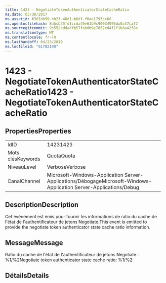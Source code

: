 ```yaml
---
title: 1423 - NegotiateTokenAuthenticatorStateCacheRatio
ms.date: 03/30/2017
ms.assetid: 6301db99-bb23-40d1-b8df-f0ae1793ce68
ms.openlocfilehash: 8dbcb35fd1ccda49e61b9c90034995da0a47ca72
ms.sourcegitcommit: 9b552addadfb57fab0b9e7852ed4f1f1b8a42f8e
ms.translationtype: MT
ms.contentlocale: fr-FR
ms.lasthandoff: 04/23/2019
ms.locfileid: "61782198"
---
```

# <a name="1423---negotiatetokenauthenticatorstatecacheratio"></a><span data-ttu-id="d6720-102">1423 - NegotiateTokenAuthenticatorStateCacheRatio</span><span class="sxs-lookup"><span data-stu-id="d6720-102">1423 - NegotiateTokenAuthenticatorStateCacheRatio</span></span>
## <a name="properties"></a><span data-ttu-id="d6720-103">Properties</span><span class="sxs-lookup"><span data-stu-id="d6720-103">Properties</span></span>  
  
|||  
|-|-|  
|<span data-ttu-id="d6720-104">Id</span><span class="sxs-lookup"><span data-stu-id="d6720-104">ID</span></span>|<span data-ttu-id="d6720-105">1423</span><span class="sxs-lookup"><span data-stu-id="d6720-105">1423</span></span>|  
|<span data-ttu-id="d6720-106">Mots clés</span><span class="sxs-lookup"><span data-stu-id="d6720-106">Keywords</span></span>|<span data-ttu-id="d6720-107">Quota</span><span class="sxs-lookup"><span data-stu-id="d6720-107">Quota</span></span>|  
|<span data-ttu-id="d6720-108">Niveau</span><span class="sxs-lookup"><span data-stu-id="d6720-108">Level</span></span>|<span data-ttu-id="d6720-109">Verbose</span><span class="sxs-lookup"><span data-stu-id="d6720-109">Verbose</span></span>|  
|<span data-ttu-id="d6720-110">Canal</span><span class="sxs-lookup"><span data-stu-id="d6720-110">Channel</span></span>|<span data-ttu-id="d6720-111">Microsoft-Windows-Application Server-Applications/Débogage</span><span class="sxs-lookup"><span data-stu-id="d6720-111">Microsoft-Windows-Application Server-Applications/Debug</span></span>|  
  
## <a name="description"></a><span data-ttu-id="d6720-112">Description</span><span class="sxs-lookup"><span data-stu-id="d6720-112">Description</span></span>  
 <span data-ttu-id="d6720-113">Cet événement est émis pour fournir les informations de ratio du cache de l'état de l'authentificateur de jetons Negotiate.</span><span class="sxs-lookup"><span data-stu-id="d6720-113">This event is emitted to provide the negotiate token authenticator state cache ratio information.</span></span>  
  
## <a name="message"></a><span data-ttu-id="d6720-114">Message</span><span class="sxs-lookup"><span data-stu-id="d6720-114">Message</span></span>  
 <span data-ttu-id="d6720-115">Ratio du cache de l'état de l'authentificateur de jetons Negotiate : %1/%2</span><span class="sxs-lookup"><span data-stu-id="d6720-115">Negotiate token authenticator state cache ratio: %1/%2</span></span>  
  
## <a name="details"></a><span data-ttu-id="d6720-116">Détails</span><span class="sxs-lookup"><span data-stu-id="d6720-116">Details</span></span>
